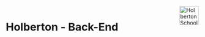 <img  height="50px" align="right" src="https://apply.holbertonschool.com/holberton-logo.png" alt="Holberton School logo">

# Holberton - Back-End
